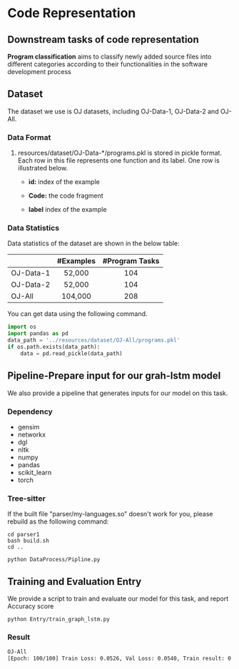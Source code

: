 # Code Representation

## Downstream tasks of code representation

**Program classification** aims to classify newly added source
files into different categories according to their functionalities
in the software development process

## Dataset

The dataset we use is OJ datasets, including OJ-Data-1, OJ-Data-2 and OJ-All.

### Data Format

1. resources/dataset/OJ-Data-*/programs.pkl is stored in pickle format. Each row in this file represents one function and its label.  One row is illustrated below.

   - **id:** index of the example
      
   - **Code:** the code fragment

   - **label** index of the example


### Data Statistics

Data statistics of the dataset are shown in the below table:

|       | #Examples | #Program Tasks |
| ----- | :-------: |:-------: |
| OJ-Data-1 |  52,000  | 104 |
| OJ-Data-2    |  52,000  | 104 |
| OJ-All   |  104,000  | 208 |

You can get data using the following command.

```python
import os
import pandas as pd
data_path = '../resources/dataset/OJ-All/programs.pkl'
if os.path.exists(data_path):
    data = pd.read_pickle(data_path)
```

## Pipeline-Prepare input for our grah-lstm model

We also provide a pipeline that generates inputs for our model on this task. 
### Dependency

- gensim
- networkx
- dgl
- nltk
- numpy
- pandas
- scikit_learn
- torch

### Tree-sitter

If the built file "parser/my-languages.so" doesn't work for you, please rebuild as the following command:

```shell
cd parser1
bash build.sh
cd ..
```

```shell
python DataProcess/Pipline.py
```


## Training and Evaluation Entry

We provide a script to train and evaluate our model for this task, and report Accuracy score

```shell
python Entry/train_graph_lstm.py
```

### Result

```bash
OJ-All
[Epoch: 100/100] Train Loss: 0.0526, Val Loss: 0.0540, Train result: 0.9773022361144506, Test result: 0.9660623692625808
```

